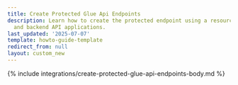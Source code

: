 ```yaml
---
title: Create Protected Glue Api Endpoints
description: Learn how to create the protected endpoint using a resource for the Storefront
  and backend API applications.
last_updated: '2025-07-07'
template: howto-guide-template
redirect_from: null
layout: custom_new
---
```


{% include integrations/create-protected-glue-api-endpoints-body.md %}

